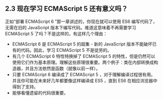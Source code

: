 ## 2.3 现在学习 ECMAScript 5 还有意义吗？

正如“部署 ECMAScript 6 ”那一章讲述的，你现在就可以使用 ES6 编写代码了，无需在旧的 JavaScript 版本下编写代码。难道这意味着不再需要学习 ECMAScript 5 了吗？不是这样的，有这样几个理由：

* ECMAScript 6 是 ECMAScript 5 的超集 - 新的 JavaScript 版本不能破坏已有的代码。因此，学习 ECMAScript 5 不是徒劳的。
* 有几个 ECMAScript 6 特性特换掉了 ECMAScript 5 的特性，但是仍然可以使用它们作为基本原理。理解这些原理很重要。两个例子：类在内部转换成构造器，并且方法依然是函数（就像以前一样）。
* 只要 ECMAScript 6 编译成了 ECMAScript 5 ，对于理解编译过程很有用。并且你可能在未来好几年都要像这样编译成 ES5 ，直到 ES6 在相应浏览器中得到了支持。
* 能够看懂遗留的代码很重要。


